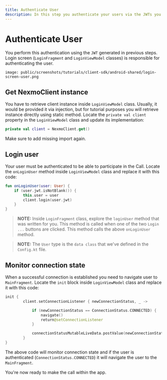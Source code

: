 ```yaml
---
title: Authenticate User
description: In this step you authenticate your users via the JWTs you created earlier
---
```


# Authenticate User

You perform this authentication using the `JWT` generated in previous steps. Login screen (`LoginFragment` and `LoginViewModel` classes) is responsible for authenticating the user.

```screenshot
image: public/screenshots/tutorials/client-sdk/android-shared/login-screen-user.png
```

## Get NexmoClient instance

You have to retrieve client instance inside `LoginViewModel` class. Usually, it would be provided it via injection, but for tutorial purposes you will retrieve instance directly using static method. Locate the `private val client` property in the `LoginViewModel` class and update its implementation:

```kotlin
private val client = NexmoClient.get()
```

Make sure to add missing import again.

## Login user

Your user must be authenticated to be able to participate in the Call. Locate the `onLoginUser` method inside `LoginViewModel` class and replace it with this code:

```kotlin
fun onLoginUser(user: User) {
    if (user.jwt.isNotBlank()) {
        this.user = user
        client.login(user.jwt)
    }
}
```

> **NOTE:** Inside `LoginFragment` class, explore the `loginUser` method that was written for you. This method is called when one of the two `Login ...` buttons are clicked. This method calls the above `onLoginUser` method.

> **NOTE:** The `User` type is the `data class` that we've defined in the `Config.kt` file.

## Monitor connection state

When a successful connection is established you need to navigate user to `MainFragment`. Locate the `init` block inside `LoginViewModel` class and replace it with this code:


```kotlin
init {
        client.setConnectionListener { newConnectionStatus, _ ->

            if (newConnectionStatus == ConnectionStatus.CONNECTED) {
                navigate()
                return@setConnectionListener
            }

            connectionStatusMutableLiveData.postValue(newConnectionStatus)
        }
}
```

The above code will monitor connection state and if the user is authenticated (`ConnectionStatus.CONNECTED`) it will navigate the user to the `MainFragment`.

You're now ready to make the call within the app.
